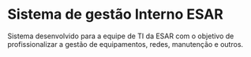 # Sistema de gestão Interno ESAR
Sistema desenvolvido para a equipe de TI da ESAR com o objetivo de profissionalizar a gestão de equipamentos, redes, manutenção e outros. 
